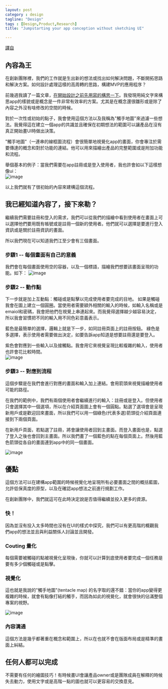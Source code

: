 ```yaml
---
layout: post
category : design 
tagline: "Design"
tags : [Design,Product,Research]
title: "Jumpstarting your app conception without sketching UI"

---
```


[譯自](http://innovation.avg.com/2014/12/23/jumpstarting-your-app-conception-without-sketching-ui/)


## 內容為王
在創新團隊裡，我們的工作就是生出新的想法或找出如何解決問題，不斷開拓思路和解決方案。如何設計處理這樣的高周轉的思路，構建MVP的應用程序？  

前幾週我讀了一篇文章，[在開始設計之前先用寫的構思一下](https://signalvnoise.com/posts/3801-writing-first-design)。我發現用純文字來構思app的樣貌或是概念是一件非常有效率的方案。尤其是在概念還很雛形或是除了內容之外沒有啥修改的空間的時候。  

對於一次性或初始的點子，我會使用這個方法以及我稱為"觸手地圖"來過濾一些想法。我覺得這在建立一個app的共識並且確保在初期想法的範圍可以讓產品在沒有真正開始畫UI時做出決策。  

"觸手地圖"（一連串的線框圖流程）會很簡單地視覺化app的畫面，你會專注於需要傳達的概念和對於功能的連結。他可以用來描繪出產品的完整範圍或是附加功能和流程。  

舉個基本的例子：當我們需要在app註冊或是登入使用者，我也許會如以下這樣想像ui：  
![image](https://farm6.staticflickr.com/5677/23767660155_e0728ee7b4_o.png)

以上我們就有了很初始的內容來建構這個流程。


## 我已經知道內容了，接下來勒？
繼續我們需要註冊和登入的需求，我們可以從我們的描繪中看到使用者在畫面上可以選擇他們要用既有帳號或是註冊一個新的使用者。他們就可以選擇是要進行登入資訊或是關於註冊資訊的畫面。

所以我們現在可以知道我們江至少會有三個畫面。

### 步驟1 -- 每個畫面有自己的意義
我們會在每個畫面使用空的容器，以及一個標語，描繪我們想要該畫面呈現的功能。如下：
![image](https://farm1.staticflickr.com/610/23399902249_443bbe3f33_o.png)



### 步驟2 -- 動作點
下一步就是加上互動點：觸碰或是點擊以完成使用者要完成的目地。
如果是觸碰我會在圖上建立一個圓圈。當使用者需要額外相關的輸入的時候，如輸入名稱或是emaiol和密碼，我會把他們在視覺上串連起來。而我覺得選擇越少越容易決定，所以我會習慣把不同的輸入用不同色彩意義表示。

藍色是最簡單的選擇，邏輯上就是下一步，如同註冊頁面上的註冊按鈕。
綠色是多選擇，表示使用者需要做出決定，如要告訴app知道是想要註冊還是要登入。

紫色會對應到一些輸入以及接觸點。我會用它來視覺呈現比較複雜的輸入，使用者也許會花比較時間。  
![image](https://farm6.staticflickr.com/5826/23399931989_c479ba70b8_o.png)


### 步驟3 -- 對應到流程
這個步驟是在我們會進行對應的畫面和輸入加上連結。會用箭頭來視覺描繪使用者可能的路徑。

在我們的範例中，我們有兩個使用者會繼續進行的輸入：註冊或是登入。但使用者只會選擇其中一個選項，所以在介紹頁面圖上會有一個圓點。點選了選項會是呈現新用戶或是歡迎回來畫面，所以我們可以用一個綠色(代表多選)箭頭從介紹頁面連接到下兩個頁面。

在新用戶頁面，若點選了註冊，將會讓使用者回到主畫面。而登入畫面也是，點選了登入之後也會回到主畫面。所以我們畫了一個藍色的點在每個頁面上。然後用藍色箭頭從各自的畫面連到app中的同一個畫面。

![image](https://farm1.staticflickr.com/595/23399943239_63fce4436f_o.png)


## 優點

這個方法可以在建構app範圍的時候視覺化地呈現所有必要畫面之間的概括藍圖，允許低保真度的原型，以及在確認app想法之前進行規劃工作。

在創新團隊中，我們就這可在此時決定說是否值得繼續並投入更多的資源。


### 快！
因為並沒有投入太多時間也沒有在UI的樣式中探究，我們可以有更高階的概觀我們app的想法並且與利益關係人討論並且開發。

### Couting 量化
每個需要被觸碰的點被視覺化呈現後，你就可以計算到底使用者要完成一個任務是要有多少個觸碰或是點擊。


### 視覺化
這也就是我說的"觸手地圖"(tentacle map) 的名字取的還不錯：當你的app變得更複雜的時候，就會有點像打結的觸手，而因為如此的視覺化，就會很快的佔滿整個專案的視野。

![image](https://farm1.staticflickr.com/635/23400940609_d834067131_o.jpg)


### 內容溝通
這個方法是幾乎都著重在概念和範圍上，所以在也就不會在版面布局或是精準的畫面上糾結。

## 任何人都可以完成
不需要有任何的繪圖技巧！有時候畫UI會讓產品owner或是團隊成員在解釋的時候失去動力，使用文字或是高階一點的圖也就可以更容易的交換意見。
